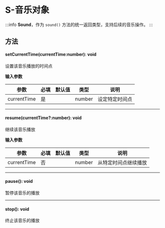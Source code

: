 <script setup>
import '/style.css'
</script>

# S-音乐对象

:::info
**Sound**，作为 `sound()` 方法的统一返回类型，支持后续的音乐操作。
:::

## 方法

#### <font id="API" />setCurrentTime(<font id="Type">currentTime:number</font>)<font id="Type">: void</font>

设置该音乐播放的时间点

**输入参数**

| **参数**    | **必填** | **默认值** | **类型** | **说明**       |
| ----------- | -------- | ---------- | -------- | -------------- |
| currentTime | 是       |            | number   | 设定特定时间点 |

---

#### <font id="API" />resume(<font id="Type">currentTime?:number</font>)<font id="Type">: void</font>

继续该音乐播放

**输入参数**

| **参数**    | **必填** | **默认值** | **类型** | **说明**             |
| ----------- | -------- | ---------- | -------- | -------------------- |
| currentTime | 否       |            | number   | 从特定时间点继续播放 |

---

#### <font id="API" />pause()<font id="Type">: void</font>

暂停该音乐的播放

---

#### <font id="API" />stop()<font id="Type">: void</font>

终止该音乐的播放
